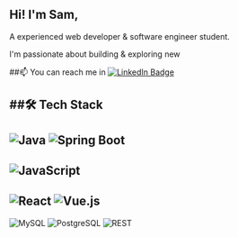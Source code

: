 ## Hi! I'm Sam, 
A experienced web developer & software engineer student.

I'm passionate about building & exploring new 


##📫 You can reach me in 
[![LinkedIn Badge](URL_LinkedIn_Badge)](https://linkedin.com/sam-leonetti)

##🛠 Tech Stack 
---
![Java](https://img.shields.io/badge/Java-11-red) ![Spring Boot](https://img.shields.io/badge/Spring_Boot-6DB33F?style=flat-square&logo=spring&logoColor=white)
---
![JavaScript](https://img.shields.io/badge/JavaScript-ES6-yellow) 
---
![React](https://img.shields.io/badge/React-61DAFB?style=flat-square&logo=react&logoColor=black) ![Vue.js](https://img.shields.io/badge/Vue.js-42b883?style=flat-square&logo=vue.js&logoColor=white)
---
![MySQL](https://img.shields.io/badge/MySQL-4479A1?style=flat-square&logo=mysql&logoColor=white)
![PostgreSQL](https://img.shields.io/badge/PostgreSQL-336791?style=flat-square&logo=postgresql&logoColor=white)
![REST](https://img.shields.io/badge/REST-00A400?style=flat-square)


<!--
**sammielab/sammielab** is a ✨ _special_ ✨ repository because its `README.md` (this file) appears on your GitHub profile.

Here are some ideas to get you started:

- 🔭 I’m currently working on ...
- 🌱 I’m currently learning ...
 I’m looking for 
- 😄 Pronouns: ...

